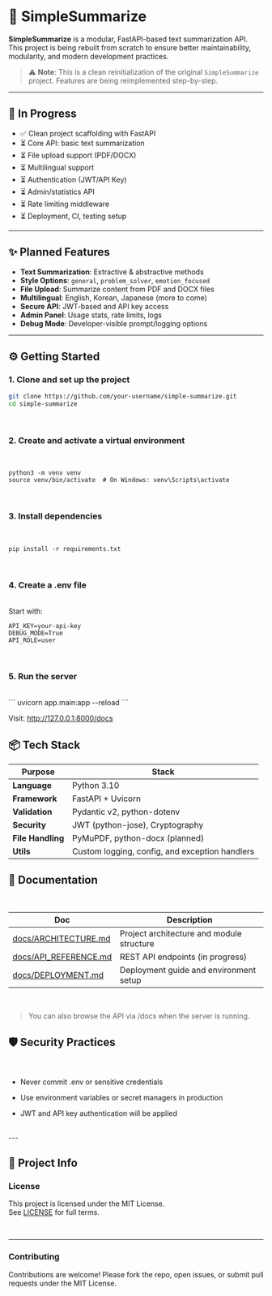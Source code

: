 # 📄 SimpleSummarize

**SimpleSummarize** is a modular, FastAPI-based text summarization API.  
This project is being rebuilt from scratch to ensure better maintainability, modularity, and modern development practices.

> ⚠️ **Note**: This is a clean reinitialization of the original `SimpleSummarize` project. Features are being reimplemented step-by-step.

---

## 🚧 In Progress

- ✅ Clean project scaffolding with FastAPI
- ⏳ Core API: basic text summarization
- ⏳ File upload support (PDF/DOCX)
- ⏳ Multilingual support
- ⏳ Authentication (JWT/API Key)
- ⏳ Admin/statistics API
- ⏳ Rate limiting middleware
- ⏳ Deployment, CI, testing setup

---

## ✨ Planned Features

- **Text Summarization**: Extractive & abstractive methods
- **Style Options**: `general`, `problem_solver`, `emotion_focused`
- **File Upload**: Summarize content from PDF and DOCX files
- **Multilingual**: English, Korean, Japanese (more to come)
- **Secure API**: JWT-based and API key access
- **Admin Panel**: Usage stats, rate limits, logs
- **Debug Mode**: Developer-visible prompt/logging options

---

## ⚙️ Getting Started

### 1. Clone and set up the project

```bash
git clone https://github.com/your-username/simple-summarize.git
cd simple-summarize

```
<br>

### 2. Create and activate a virtual environment
<br>

```
python3 -m venv venv
source venv/bin/activate  # On Windows: venv\Scripts\activate
```
<br>

### 3. Install dependencies
<br>

```
pip install -r requirements.txt
```
<br>

### 4. Create a .env file

<br>
Start with:

```
API_KEY=your-api-key
DEBUG_MODE=True
API_ROLE=user
```
<br>

### 5. Run the server

<br>
```
uvicorn app.main:app --reload
```
<br>

Visit: http://127.0.0.1:8000/docs

## 📦 Tech Stack

| Purpose           | Stack                                          |
| ----------------- | ---------------------------------------------- |
| **Language**      | Python 3.10                                   |
| **Framework**     | FastAPI + Uvicorn                              |
| **Validation**    | Pydantic v2, python-dotenv                     |
| **Security**      | JWT (python-jose), Cryptography                |
| **File Handling** | PyMuPDF, python-docx (planned)                 |
| **Utils**         | Custom logging, config, and exception handlers |




## 📁 Documentation

<br>

| Doc                                             | Description                               |
| ----------------------------------------------- | ----------------------------------------- |
| [docs/ARCHITECTURE.md](docs/ARCHITECTURE.md)    | Project architecture and module structure |
| [docs/API\_REFERENCE.md](docs/API_REFERENCE.md) | REST API endpoints (in progress)          |
| [docs/DEPLOYMENT.md](docs/DEPLOYMENT.md)        | Deployment guide and environment setup    |

<br>

> You can also browse the API via /docs when the server is running.


## 🛡️ Security Practices

<br>

  - Never commit .env or sensitive credentials

  - Use environment variables or secret managers in production

  - JWT and API key authentication will be applied

<br>
---

## 🧾 Project Info

### License

This project is licensed under the MIT License.  
See [LICENSE](LICENSE) for full terms.

<br>

---

### Contributing

Contributions are welcome!
Please fork the repo, open issues, or submit pull requests under the MIT License.
<br> <br>
